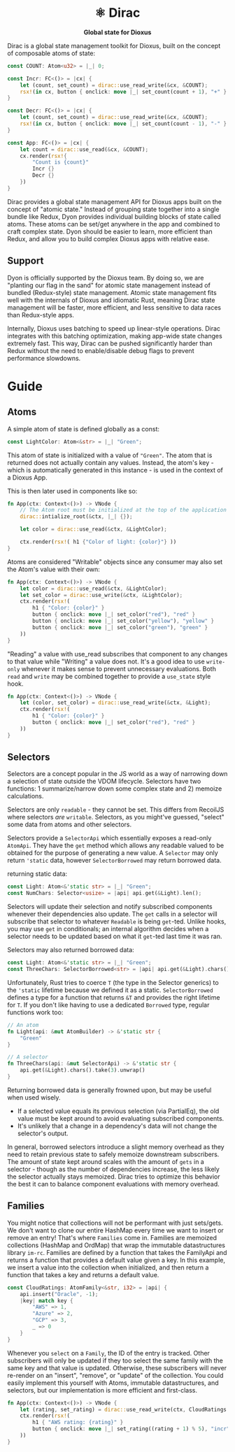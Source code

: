 <div align="center">
  <h1>⚛ Dirac</h1>
  <p>
    <strong>Global state for Dioxus</strong>
  </p>
</div>

Dirac is a global state management toolkit for Dioxus, built on the concept of composable atoms of state:

```rust
const COUNT: Atom<u32> = |_| 0;

const Incr: FC<()> = |cx| {
    let (count, set_count) = dirac::use_read_write(&cx, &COUNT);
    rsx!(in cx, button { onclick: move |_| set_count(count + 1), "+" } )
}

const Decr: FC<()> = |cx| {
    let (count, set_count) = dirac::use_read_write(&cx, &COUNT);
    rsx!(in cx, button { onclick: move |_| set_count(count - 1), "-" } )
}

const App: FC<()> = |cx| {
    let count = dirac::use_read(&cx, &COUNT);
    cx.render(rsx!{
        "Count is {count}"
        Incr {}
        Decr {}
    })
}
```

Dirac provides a global state management API for Dioxus apps built on the concept of "atomic state." Instead of grouping state together into a single bundle like Redux, Dyon provides individual building blocks of state called atoms. These atoms can be set/get anywhere in the app and combined to craft complex state. Dyon should be easier to learn, more efficient than Redux, and allow you to build complex Dioxus apps with relative ease.

## Support

Dyon is officially supported by the Dioxus team. By doing so, we are "planting our flag in the sand" for atomic state management instead of bundled (Redux-style) state management. Atomic state management fits well with the internals of Dioxus and idiomatic Rust, meaning Dirac state management will be faster, more efficient, and less sensitive to data races than Redux-style apps.

Internally, Dioxus uses batching to speed up linear-style operations. Dirac integrates with this batching optimization, making app-wide state changes extremely fast. This way, Dirac can be pushed significantly harder than Redux without the need to enable/disable debug flags to prevent performance slowdowns.

# Guide

## Atoms

A simple atom of state is defined globally as a const:

```rust
const LightColor: Atom<&str> = |_| "Green";
```

This atom of state is initialized with a value of `"Green"`. The atom that is returned does not actually contain any values. Instead, the atom's key - which is automatically generated in this instance - is used in the context of a Dioxus App.

This is then later used in components like so:

```rust
fn App(ctx: Context<()>) -> VNode {
    // The Atom root must be initialized at the top of the application before any use_Atom hooks
    dirac::intialize_root(&ctx, |_| {});

    let color = dirac::use_read(&ctx, &LightColor);

    ctx.render(rsx!( h1 {"Color of light: {color}"} ))
}
```

Atoms are considered "Writable" objects since any consumer may also set the Atom's value with their own:

```rust
fn App(ctx: Context<()>) -> VNode {
    let color = dirac::use_read(&ctx, &LightColor);
    let set_color = dirac::use_write(&ctx, &LightColor);
    ctx.render(rsx!(
        h1 { "Color: {color}" }
        button { onclick: move |_| set_color("red"), "red" }
        button { onclick: move |_| set_color("yellow"), "yellow" }
        button { onclick: move |_| set_color("green"), "green" }
    ))
}
```

"Reading" a value with use_read subscribes that component to any changes to that value while "Writing" a value does not. It's a good idea to use `write-only` whenever it makes sense to prevent unnecessary evaluations. Both `read` and `write` may be combined together to provide a `use_state` style hook.

```rust
fn App(ctx: Context<()>) -> VNode {
    let (color, set_color) = dirac::use_read_write(&ctx, &Light);
    ctx.render(rsx!(
        h1 { "Color: {color}" }
        button { onclick: move |_| set_color("red"), "red" }
    ))
}
```

## Selectors

Selectors are a concept popular in the JS world as a way of narrowing down a selection of state outside the VDOM lifecycle. Selectors have two functions: 1 summarize/narrow down some complex state and 2) memoize calculations.

Selectors are only `readable` - they cannot be set. This differs from RecoilJS where selectors _are_ `writable`. Selectors, as you might've guessed, "select" some data from atoms and other selectors.

Selectors provide a `SelectorApi` which essentially exposes a read-only `AtomApi`. They have the `get` method which allows any readable valued to be obtained for the purpose of generating a new value. A `Selector` may only return `'static` data, however `SelectorBorrowed` may return borrowed data.

returning static data:

```rust
const Light: Atom<&'static str> = |_| "Green";
const NumChars: Selector<usize> = |api| api.get(&Light).len();
```

Selectors will update their selection and notify subscribed components whenever their dependencies also update. The `get` calls in a selector will subscribe that selector to whatever `Readable` is being `get`-ted. Unlike hooks, you may use `get` in conditionals; an internal algorithm decides when a selector needs to be updated based on what it `get`-ted last time it was ran.

Selectors may also returned borrowed data:

```rust
const Light: Atom<&'static str> = |_| "Green";
const ThreeChars: SelectorBorrowed<str> = |api| api.get(&Light).chars().take(3).unwrap();
```

Unfortunately, Rust tries to coerce `T` (the type in the Selector generics) to the `'static` lifetime because we defined it as a static. `SelectorBorrowed` defines a type for a function that returns `&T` and provides the right lifetime for `T`. If you don't like having to use a dedicated `Borrowed` type, regular functions work too:

```rust
// An atom
fn Light(api: &mut AtomBuilder) -> &'static str {
    "Green"
}

// A selector
fn ThreeChars(api: &mut SelectorApi) -> &'static str {
    api.get(&Light).chars().take(3).unwrap()
}
```

Returning borrowed data is generally frowned upon, but may be useful when used wisely.

- If a selected value equals its previous selection (via PartialEq), the old value must be kept around to avoid evaluating subscribed components.
- It's unlikely that a change in a dependency's data will not change the selector's output.

In general, borrowed selectors introduce a slight memory overhead as they need to retain previous state to safely memoize downstream subscribers. The amount of state kept around scales with the amount of `gets` in a selector - though as the number of dependencies increase, the less likely the selector actually stays memoized. Dirac tries to optimize this behavior the best it can to balance component evaluations with memory overhead.

## Families

You might notice that collections will not be performant with just sets/gets. We don't want to clone our entire HashMap every time we want to insert or remove an entry! That's where `Families` come in. Families are memoized collections (HashMap and OrdMap) that wrap the immutable datastructures library `im-rc`. Families are defined by a function that takes the FamilyApi and returns a function that provides a default value given a key. In this example, we insert a value into the collection when initialized, and then return a function that takes a key and returns a default value.

```rust
const CloudRatings: AtomFamily<&str, i32> = |api| {
    api.insert("Oracle", -1);
    |key| match key {
        "AWS" => 1,
        "Azure" => 2,
        "GCP" => 3,
        _ => 0
    }
}
```

Whenever you `select` on a `Family`, the ID of the entry is tracked. Other subscribers will only be updated if they too select the same family with the same key and that value is updated. Otherwise, these subscribers will never re-render on an "insert", "remove", or "update" of the collection. You could easily implement this yourself with Atoms, immutable datastructures, and selectors, but our implementation is more efficient and first-class.

```rust
fn App(ctx: Context<()>) -> VNode {
    let (rating, set_rating) = dirac::use_read_write(ctx, CloudRatings.select("AWS"));
    ctx.render(rsx!(
        h1 { "AWS rating: {rating}" }
        button { onclick: move |_| set_rating((rating + 1) % 5), "incr" }
    ))
}
```
